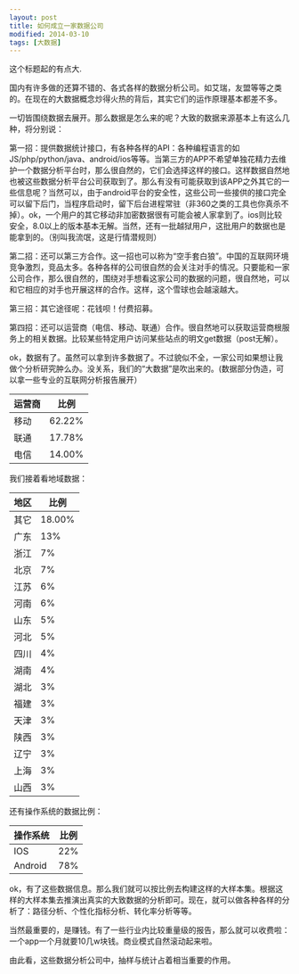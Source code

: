 ```yaml
---
layout: post
title: 如何成立一家数据公司 
modified: 2014-03-10
tags: [大数据]
---
```


这个标题起的有点大.

国内有许多做的还算不错的、各式各样的数据分析公司。如艾瑞，友盟等等之类的。在现在的大数据概念炒得火热的背后，其实它们的运作原理基本都差不多。

一切皆围绕数据去展开。那么数据是怎么来的呢？大致的数据来源基本上有这么几种，将分别说：

第一招：提供数据统计接口，有各种各样的API：各种编程语言的如JS/php/python/java、android/ios等等。当第三方的APP不希望单独花精力去维护一个数据分析平台时，那么很自然的，它们会选择这样的接口。这样数据自然地也被这些数据分析平台公司获取到了。那么有没有可能获取到该APP之外其它的一些信息呢？当然可以，由于android平台的安全性，这些公司一些接供的接口完全可以留下后门，当程序启动时，留下后台进程常驻（非360之类的工具也你真杀不掉）。ok，一个用户的其它移动非加密数据很有可能会被人家拿到了。ios则比较安全，8.0以上的版本基本无解。当然，还有一批越狱用户，这批用户的数据也是能拿到的。（别叫我流氓，这是行情潜规则）

第二招：还可以第三方合作。这一招也可以称为“空手套白狼”。中国的互联网环境竞争激烈，竞品太多。各种各样的公司很自然的会关注对手的情况。只要能和一家公司合作，那么很自然的，围绕对手想看这家公司的数据的问题，很自然地，可以和它相应的对手也开展这样的合作。这样，这个雪球也会越滚越大。

第三招：其它途径呢：花钱呗！付费招募。

第四招：还可以运营商（电信、移动、联通）合作。很自然地可以获取运营商根服务上的相关数据。比较某些特定用户访问某些站点的明文get数据（post无解）。

ok，数据有了。虽然可以拿到许多数据了。不过貌似不全，一家公司如果想让我做个分析研究肿么办。没关系，我们的“大数据”是吹出来的。(数据部分伪造，可以拿一些专业的互联网分析报告展开）

| 运营商 | 比例   |
|--------|--------|
| 移动   | 62.22% |
| 联通   | 17.78% |
| 电信   | 14.00% |


我们接着看地域数据：

| 地区 | 比例   |
|------|--------|
| 其它 | 18.00% |
| 广东 | 13%    |
| 浙江 | 7%     |
| 北京 | 7%     |
| 江苏 | 6%     |
| 河南 | 6%     |
| 山东 | 5%     |
| 河北 | 5%     |
| 四川 | 4%     |
| 湖南 | 4%     |
| 湖北 | 3%     |
| 福建 | 3%     |
| 天津 | 3%     |
| 陕西 | 3%     |
| 辽宁 | 3%     |
| 上海 | 3%     |
| 山西 | 3%     |


还有操作系统的数据比例：

| 操作系统 | 比例 |
|----------|------|
| IOS      | 22%  |
| Android  | 78%  |

ok，有了这些数据信息。那么我们就可以按比例去构建这样的大样本集。根据这样的大样本集去推演出真实的大致数据的分析即可。现在，就可以做各种各样的分析了：路径分析、个性化指标分析、转化率分析等等。

当然最重要的，是赚钱。有了一些行业内比较重量级的报告，那么就可以收费啦：一个app一个月就要10几w块钱。商业模式自然滚动起来啦。

由此看，这些数据分析公司中，抽样与统计占着相当重要的作用。
